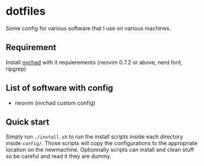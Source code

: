# dotfiles
Some config for various software that I use on various machines.

## Requirement
 
Install [nvchad](https://nvchad.com/quickstart/install#pre-requisites) with it requierements (neovim 0.7.2 or above, nerd font, ripgrep)

## List of software with config

- neovim (nvchad custom config)

## Quick start

Simply run `./install.sh` to run the install scripts inside each directory inside `config/`. Those scripts will copy the configurations to the appropriate location on the newmachine. Optionnally scripts can install and clean stuff so be careful and read it they are dummy.
